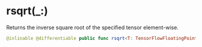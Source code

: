 # rsqrt(\_:)

Returns the inverse square root of the specified tensor element-wise.

``` swift
@inlinable @differentiable public func rsqrt<T: TensorFlowFloatingPoint>(_ x: Tensor<T>) -> Tensor<T>
```
